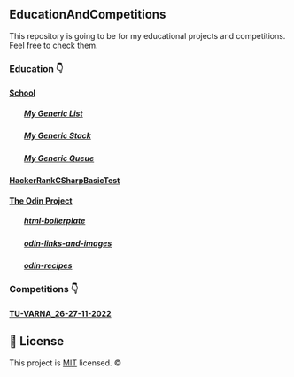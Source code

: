 ## EducationAndCompetitions
This repository is going to be for my educational projects and competitions.
Feel free to check them. 

### Education 👇
#### [School](https://github.com/Marti2509/EducationAndCompetitions/tree/main/Education/School)
##### &nbsp; &nbsp; &nbsp; &nbsp; [My Generic List](https://github.com/Marti2509/EducationAndCompetitions/tree/main/Education/School/MyGenericList)
##### &nbsp; &nbsp; &nbsp; &nbsp; [My Generic Stack](https://github.com/Marti2509/EducationAndCompetitions/tree/main/Education/School/MyGenericStack)
##### &nbsp; &nbsp; &nbsp; &nbsp; [My Generic Queue](https://github.com/Marti2509/EducationAndCompetitions/tree/main/Education/School/MyGenericQueue)
#### [HackerRankCSharpBasicTest](https://github.com/Marti2509/EducationAndCompetitions/tree/main/Education/Hacker%20Rank/HackerRankCSharpBasicTest)
#### [The Odin Project](https://github.com/Marti2509/EducationAndCompetitions/tree/main/Education/The%20Odin%20Project)
##### &nbsp; &nbsp; &nbsp; &nbsp; [html-boilerplate](https://github.com/Marti2509/EducationAndCompetitions/tree/main/Education/The%20Odin%20Project/html-boilerplate)
##### &nbsp; &nbsp; &nbsp; &nbsp; [odin-links-and-images](https://github.com/Marti2509/EducationAndCompetitions/tree/main/Education/The%20Odin%20Project/odin-links-and-images)
##### &nbsp; &nbsp; &nbsp; &nbsp; [odin-recipes](https://github.com/Marti2509/EducationAndCompetitions/tree/main/Education/The%20Odin%20Project/odin-recipes)

### Competitions 👇
#### [TU-VARNA_26-27-11-2022](https://github.com/Marti2509/EducationAndCompetitions/tree/main/Competitions/TU-VARNA_26-27-11-2022)

## 📝 License
This project is [MIT](https://github.com/Marti2509/EducationAndCompetitions/blob/main/LICENSE) licensed. ©
